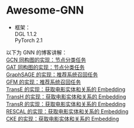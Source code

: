 # Awesome-GNN
- 框架：  
DGL 1.1.2  
PyTorch 2.1  
  
以下为 GNN 的博客讲解：  
[GCN 同构图的实现：节点分类任务](https://zhuanlan.zhihu.com/p/664761833)  
[GAT 同构图的实现：节点分类任务](https://zhuanlan.zhihu.com/p/664777454)  
[GraphSAGE 的实现：推荐系统召回任务](https://zhuanlan.zhihu.com/p/665088708)  
[GFM 的实现：推荐系统召回任务](https://zhuanlan.zhihu.com/p/665730788)  
[TransE 的实现：获取电影实体和关系的 Embedding](https://zhuanlan.zhihu.com/p/666102571)  
[TransH 的实现：获取电影实体和关系的 Embedding](https://zhuanlan.zhihu.com/p/666276495)  
[TransR 的实现：获取电影实体和关系的 Embedding](https://zhuanlan.zhihu.com/p/666278672)  
[RESCAL 的实现：获取电影实体和关系的 Embedding](https://zhuanlan.zhihu.com/p/666791096)  
[CKE 的实现：获取电影实体和关系的 Embedding](https://zhuanlan.zhihu.com/p/667496474)  

